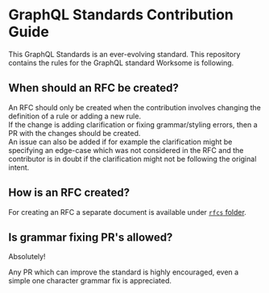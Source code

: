# GraphQL Standards Contribution Guide
This GraphQL Standards is an ever-evolving standard. This repository contains the rules 
for the GraphQL standard Worksome is following.

## When should an RFC be created?
An RFC should only be created when the contribution involves changing the definition of a rule
or adding a new rule.  
If the change is adding clarification or fixing grammar/styling errors, then a PR with the changes
should be created.  
An issue can also be added if for example the clarification might be specifying an edge-case which
was not considered in the RFC and the contributor is in doubt if the clarification might not be
following the original intent.

## How is an RFC created?
For creating an RFC a separate document is available under [`rfcs` folder](rfcs/README.md).

## Is grammar fixing PR's allowed?
Absolutely!  

Any PR which can improve the standard is highly encouraged, even a simple one character grammar fix
is appreciated.